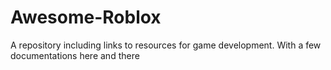 # Awesome-Roblox
A repository including links to resources for game development. With a few documentations here and there
